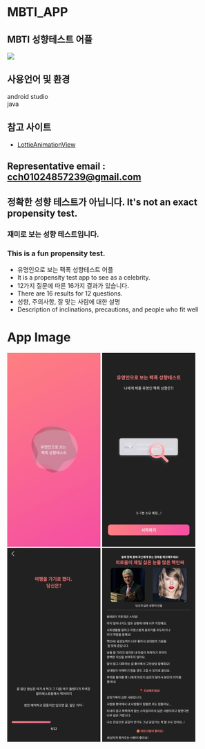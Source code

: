 # MBTI_APP

## MBTI 성향테스트 어플
<img src="https://hits.seeyoufarm.com/api/count/incr/badge.svg?url=https://github.com/cch230/MBTI_APP&amp;&amp;count_bg=%23383333&amp;title_bg=%23555555&amp;icon=&amp;icon_color=%23E7E7E7" style="display: block; object-fit: cover; border-radius: 1px; width: 100px; pointer-events: auto;">

## 사용언어 및 환경  
android studio    
java

## 참고 사이트
* [LottieAnimationView](https://lottiefiles.com/blog/working-with-lottie/getting-started-with-lottie-animations-in-android-app)

Representative email : cch01024857239@gmail.com
---

## 정확한 성향 테스트가 아닙니다. It's not an exact propensity test.

### 재미로 보는 성향 테스트입니다.
### This is a fun propensity test.

* 유명인으로 보는 팩폭 성향테스트 어플  
* It is a propensity test app to see as a celebrity.  
* 12가지 질문에 따른 16가지 결과가 있습니다. 
* There are 16 results for 12 questions.  
* 성향, 주의사항, 잘 맞는 사람에 대한 설명
* Description of inclinations, precautions, and people who fit well

# App Image
![UI](https://github.com/cch230/MBTI_APP/blob/main/appimage/1.jpg) ![UI](https://github.com/cch230/MBTI_APP/blob/main/appimage/2.jpg)  
![UI](https://github.com/cch230/MBTI_APP/blob/main/appimage/3.jpg) ![UI](https://github.com/cch230/MBTI_APP/blob/main/appimage/4.jpg)  
